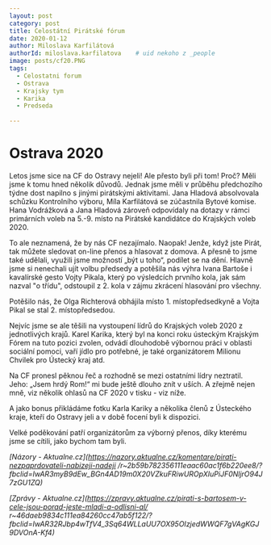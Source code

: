 ```yaml
---
layout: post
category: post
title: Celostátní Pirátské fórum    
date: 2020-01-12
author: Miloslava Karfilátová
authorId: miloslava.karfilatova    # uid nekoho z _people
image: posts/cf20.PNG
tags:
  - Celostatni forum
  - Ostrava
  - Krajsky tym
  - Karika
  - Predseda
  
---
```


# Ostrava 2020 

Letos jsme sice na CF do Ostravy nejeli! Ale přesto byli při tom!
Proč? Měli jsme k tomu hned několik důvodů. Jednak jsme měli v průběhu předchozího týdne dost napilno s jinými pirátskými aktivitami. 
Jana Hladová absolvovala schůzku Kontrolního výboru, Míla Karfilátová se zúčastnila Bytové komise. Hana Vodrážková a Jana Hladová zároveň 
odpovídaly na dotazy v rámci primárních voleb na 5.-9. místo na Pirátské kandidátce do Krajských voleb 2020. 

To ale neznamená, že by nás CF nezajímalo. Naopak! Jenže, když jste Pirát, tak můžete sledovat on-line přenos a hlasovat z domova. 
A přesně to jsme také udělali, využili jsme možností „být u toho“, podílet se na dění. 
Hlavně jsme si nenechali ujít volbu předsedy a potěšila nás výhra Ivana Bartoše i kavalírské gesto Vojty Pikala, který po výsledcích prvního kola, jak sám
nazval "o třídu", odstoupil z 2. kola v zájmu zkrácení hlasování pro všechny. 

Potěšilo nás, že Olga Richterová obhájila místo 1. místopředsedkyně a Vojta Pikal se stal 2. místopředsedou.

Nejvíc jsme se ale těšili na vystoupení lídrů do Krajských voleb 2020 z jednotlivých krajů. 
Karel Karika, který byl na konci roku ústeckým Krajským Fórem na tuto pozici zvolen, odvádí dlouhodobě výbornou práci v oblasti sociální
pomoci, vaří jídlo pro potřebné, je také organizátorem Milionu Chvilek pro Ústecký kraj atd. 

Na CF pronesl pěknou řeč a rozhodně se mezi ostatními lídry neztratil. Jeho: „Jsem hrdý Rom!“ mi bude ještě dlouho znít v uších. 
A zřejmě nejen mně, viz několik ohlasů na CF 2020 v tisku - viz níže.

A jako bonus přikládáme fotku Karla Kariky a několika členů z Ústeckého kraje, kteří do Ostravy jeli a v době focení byli k dispozici. 

Velké poděkování patří organizátorům za výborný přenos, díky kterému jsme se cítili, jako bychom tam byli. 

*[Názory - Aktualne.cz](https://nazory.aktualne.cz/komentare/pirati-nezpaprdovateli-nabizeji-nadeji
/r~2b59b782356111eaac60ac1f6b220ee8/?fbclid=IwAR3myB9dEw_BGn4AD19m0X20VZkuFRiwUROpXIuPiJF0NljrO94J7zGU1ZQ)* 

*[Zprávy - Aktualne.cz](https://zpravy.aktualne.cz/pirati-s-bartosem-v-cele-jsou-porad-jeste-mladi-a-odlisni-al/
r~46daeb9834c111ea84260cc47ab5f122/?fbclid=IwAR32RJbp4wTfV4_3Sq64WLLaUU7OX95OIzjedWWQF7gVAgKGJ9DVOnA-Kf4)* 
